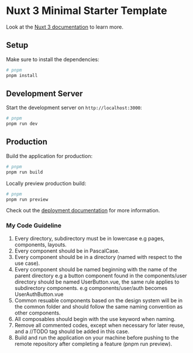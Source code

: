 # Nuxt 3 Minimal Starter Template

Look at the [Nuxt 3 documentation](https://nuxt.com/docs/getting-started/introduction) to learn more.

## Setup

Make sure to install the dependencies:

```bash
# pnpm
pnpm install

```

## Development Server

Start the development server on `http://localhost:3000`:

```bash
# pnpm
pnpm run dev

```

## Production

Build the application for production:

```bash
# pnpm
pnpm run build

```

Locally preview production build:

```bash
# pnpm
pnpm run preview

```

Check out the [deployment documentation](https://nuxt.com/docs/getting-started/deployment) for more information.

### My Code Guideline

1. Every directory, subdirectory must be in lowercase e.g pages, components, layouts.
2. Every component should be in PascalCase.
3. Every component should be in a directory (named with respect to the use case).
4. Every component should be named beginning with the name of the parent directory e.g a button component found in the components/user directory should be named UserButton.vue, the same rule applies to subdirectory components. e.g components/user/auth becomes UserAuthButton.vue
5. Common resuable components based on the design system will be in the common folder and should follow the same naming convention as other components.
6. All composables should begin with the use keyword when naming.
7. Remove all commented codes, except when necessary for later reuse, and a //TODO tag should be added in this case.
8. Build and run the application on your machine before pushing to the remote repository after completing a feature (pnpm run preview).
